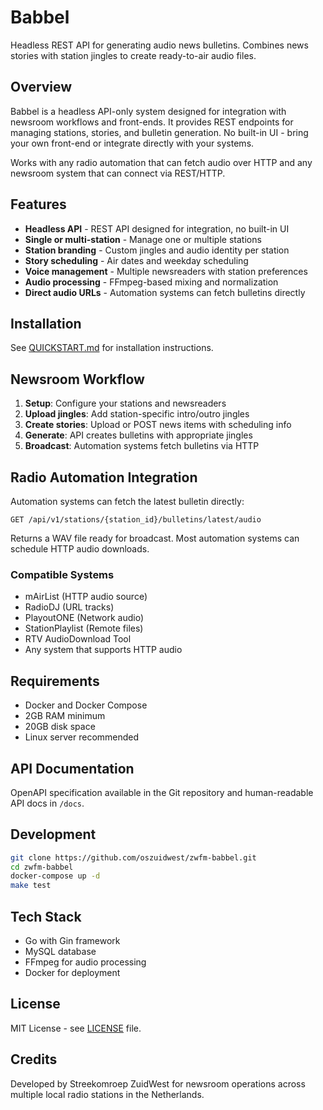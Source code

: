 # Babbel

Headless REST API for generating audio news bulletins. Combines news stories with station jingles to create ready-to-air audio files.

## Overview

Babbel is a headless API-only system designed for integration with newsroom workflows and front-ends. It provides REST endpoints for managing stations, stories, and bulletin generation. No built-in UI - bring your own front-end or integrate directly with your systems.

Works with any radio automation that can fetch audio over HTTP and any newsroom system that can connect via REST/HTTP.

## Features

- **Headless API** - REST API designed for integration, no built-in UI
- **Single or multi-station** - Manage one or multiple stations
- **Station branding** - Custom jingles and audio identity per station
- **Story scheduling** - Air dates and weekday scheduling
- **Voice management** - Multiple newsreaders with station preferences
- **Audio processing** - FFmpeg-based mixing and normalization
- **Direct audio URLs** - Automation systems can fetch bulletins directly

## Installation

See [QUICKSTART.md](QUICKSTART.md) for installation instructions.

## Newsroom Workflow

1. **Setup**: Configure your stations and newsreaders
2. **Upload jingles**: Add station-specific intro/outro jingles
3. **Create stories**: Upload or POST news items with scheduling info
4. **Generate**: API creates bulletins with appropriate jingles
5. **Broadcast**: Automation systems fetch bulletins via HTTP

## Radio Automation Integration

Automation systems can fetch the latest bulletin directly:
```
GET /api/v1/stations/{station_id}/bulletins/latest/audio
```

Returns a WAV file ready for broadcast. Most automation systems can schedule HTTP audio downloads.

### Compatible Systems

- mAirList (HTTP audio source)
- RadioDJ (URL tracks)
- PlayoutONE (Network audio)
- StationPlaylist (Remote files)
- RTV AudioDownload Tool
- Any system that supports HTTP audio

## Requirements

- Docker and Docker Compose
- 2GB RAM minimum
- 20GB disk space
- Linux server recommended

## API Documentation

OpenAPI specification available in the Git repository and human-readable API docs in `/docs`.

## Development

```bash
git clone https://github.com/oszuidwest/zwfm-babbel.git
cd zwfm-babbel
docker-compose up -d
make test
```

## Tech Stack

- Go with Gin framework
- MySQL database
- FFmpeg for audio processing
- Docker for deployment

## License

MIT License - see [LICENSE](LICENSE) file.

## Credits

Developed by Streekomroep ZuidWest for newsroom operations across multiple local radio stations in the Netherlands.
